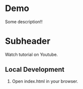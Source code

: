 # Demo 

Some description!!


# Subheader

Watch tutorial on Youtube.


## Local Development

1. Open index.html in your browser.


